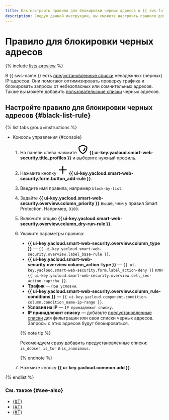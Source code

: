 ```yaml
---
title: Как настроить правило для блокировки черных адресов в {{ sws-full-name }}
description: Следуя данной инструкции, вы сможете настроить правило для блокировки черных адресов в {{ sws-name }}.
---
```


# Правило для блокировки черных адресов

{% include [lists-preview](../../_includes/smartwebsecurity/lists-preview.md) %}

В {{ sws-name }} есть [предустановленные списки](../concepts/lists.md#yc-rules) ненадежных (черных) IP-адресов. Они помогают оптимизировать проверку трафика и блокировать запросы от небезопасных или сомнительных адресов. Также вы можете добавить [пользовательские списки](../concepts/lists#user-rules) черных адресов.

## Настройте правило для блокировки черных адресов {#black-list-rule}

{% list tabs group=instructions %}

- Консоль управления {#console}

  1. На панели слева нажмите ![image](../../_assets/console-icons/shield.svg) **{{ ui-key.yacloud.smart-web-security.title_profiles }}** и выберите нужный профиль.
  1. Нажмите кнопку ![image](../../_assets/console-icons/plus.svg) **{{ ui-key.yacloud.smart-web-security.form.button_add-rule }}**.
  1. Введите имя правила, например `block-by-list`.
  1. Задайте **{{ ui-key.yacloud.smart-web-security.overview.column_priority }}** выше, чем у правил Smart Protection. Например, `9100`.
  1. Включите опцию **{{ ui-key.yacloud.smart-web-security.overview.column_dry-run-rule }}**.
  1. Укажите параметры правила:
  
     * **{{ ui-key.yacloud.smart-web-security.overview.column_type }}** — `{{ ui-key.yacloud.smart-web-security.overview.label_base-rule }}`.
     * **{{ ui-key.yacloud.smart-web-security.overview.column_action-type }}** — `{{ ui-key.yacloud.smart-web-security.form.label_action-deny }}` или `{{ ui-key.yacloud.smart-web-security.overview.cell_sec-action-captcha }}`.
     * **Трафик** — `При условии`.
     * **{{ ui-key.yacloud.smart-web-security.overview.column_rule-conditions }}** — `{{ ui-key.yacloud.component.condition-column.condition_name-ip-range }}`.
     * **Условия на IP** — `IP принадлежит списку`.
     * **IP принадлежит списку** — добавьте [предустановленные списки](../concepts/lists.md#yc-rules) для фильтрации или свои списки черных адресов. Запросы с этих адресов будут блокироваться.

     {% note tip %}

     Рекомендуем сразу добавить предустановленные списки: `is_ddoser`, `is_tor` и `is_anonimous`.

     {% endnote %}
  1. Нажмите кнопку **{{ ui-key.yacloud.common.add }}**.

{% endlist %}

### См. также {#see-also}

* [{#T}](list-create.md)
* [{#T}](profile-create.md)
* [{#T}](rule-add.md)
